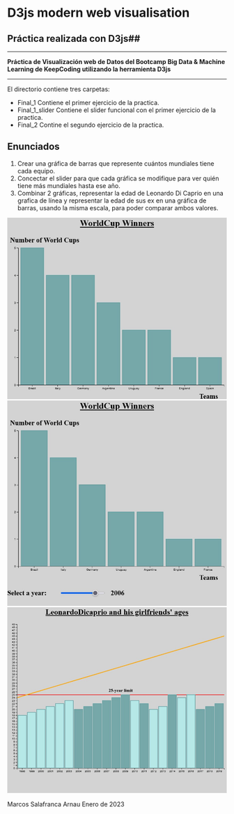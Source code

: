 # D3js modern web visualisation 
## Práctica realizada con D3js##

---

**Práctica de Visualización web de Datos del Bootcamp Big Data & Machine Learning de KeepCoding utilizando la herramienta D3js**

---

El directorio  contiene tres carpetas:
* Final_1   Contiene el primer ejercicio de la practica.
* Final_1_slider   Contiene el slider funcional  con el primer ejercicio de la practica.
* Final_2   Contine el segundo ejercicio de la practica.


## Enunciados ##

1. Crear una gráfica de barras que represente cuántos mundiales tiene cada equipo.
2. Concectar el slider para que cada gráfica se modifique para ver quién tiene más mundiales hasta ese año.
3. Combinar 2 gráficas, representar la edad de Leonardo Di Caprio en una grafica de línea y representar la edad de sus ex en una gráfica de barras, usando la misma escala, para poder comparar ambos valores. 

![](Imagenes/LastWorldCupWinners.jpg)
![](Imagenes/WorldCupWinners.jpg)
![](Imagenes/Leo&Girlfriends.jpg)


Marcos Salafranca Arnau                    Enero de 2023